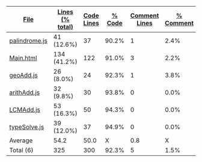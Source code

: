 
|[File](https://github.com/Agentx1943/APCSp-CreationProject/tree/main/Statistics%2Ftotal%2FNameAscending.md%2F)|[Lines (% total)](https://github.com/Agentx1943/APCSp-CreationProject/tree/main/Statistics%2Ftotal%2FLinesDescending.md%2F)|[Code Lines](https://github.com/Agentx1943/APCSp-CreationProject/tree/main/Statistics%2Ftotal%2FCodeDescending.md%2F)|[% Code](https://github.com/Agentx1943/APCSp-CreationProject/tree/main/Statistics%2Ftotal%2FProportionCodeDescending.md%2F)|[Comment Lines](https://github.com/Agentx1943/APCSp-CreationProject/tree/main/Statistics%2Ftotal%2FCommentsDescending.md%2F)|[% Comment](https://github.com/Agentx1943/APCSp-CreationProject/tree/main/Statistics%2Ftotal%2FProportionCommentsDescending.md%2F)|[Blank Lines](https://github.com/Agentx1943/APCSp-CreationProject/tree/main/Statistics%2Ftotal%2FBlanksDescending.md%2F)|[% Blank](https://github.com/Agentx1943/APCSp-CreationProject/tree/main/Statistics%2Ftotal%2FProportionBlanksDescending.md%2F)|
| --- | --- | --- | --- | --- | --- | --- | --- |
|[palindrome.js](https://github.com/Agentx1943/APCSp-CreationProject/tree/main/src%2Fpalindrome.js)|41 (12.6%)|37|90.2%|1|2.4%|3|7.3%|
|[Main.html](https://github.com/Agentx1943/APCSp-CreationProject/tree/main/Main.html)|134 (41.2%)|122|91.0%|3|2.2%|9|6.7%|
|[geoAdd.js](https://github.com/Agentx1943/APCSp-CreationProject/tree/main/src%2FgeoAdd.js)|26 (8.0%)|24|92.3%|1|3.8%|1|3.8%|
|[arithAdd.js](https://github.com/Agentx1943/APCSp-CreationProject/tree/main/src%2FarithAdd.js)|32 (9.8%)|30|93.8%|0|0.0%|2|6.3%|
|[LCMAdd.js](https://github.com/Agentx1943/APCSp-CreationProject/tree/main/src%2FLCMAdd.js)|53 (16.3%)|50|94.3%|0|0.0%|3|5.7%|
|[typeSolve.js](https://github.com/Agentx1943/APCSp-CreationProject/tree/main/src%2FtypeSolve.js)|39 (12.0%)|37|94.9%|0|0.0%|2|5.1%|
|Average |54.2|50.0|X|0.8|X|3.3|X|
|Total (6)|325|300|92.3%|5| 1.5%|20|6.2%|